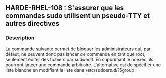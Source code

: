 ## HARDE-RHEL-108 : S'assurer que les commandes sudo utilisent un pseudo-TTY et autres directives

### Description

La commande suivante permet de bloquer les administrateurs qui, par défaut, ne peuvent donc pas lancer de commande en tant que root, seulement éditer des fichiers par sudoedit. En supprimant le noexec, ils pourront lancer une commande arbitraire. L'alternative est de spécifier une liste blanche en modifiant la liste dans /etc/sudoers.d/15group

